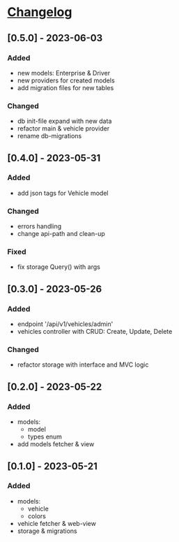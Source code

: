 # [Changelog](https://keepachangelog.com/en/1.0.0/)

## [0.5.0] - 2023-06-03

### Added

- new models: Enterprise & Driver
- new providers for created models
- add migration files for new tables

### Changed

- db init-file expand with new data
- refactor main & vehicle provider
- rename db-migrations 

## [0.4.0] - 2023-05-31

### Added

- add json tags for Vehicle model

### Changed

- errors handling
- change api-path and clean-up

### Fixed

- fix storage Query() with args

## [0.3.0] - 2023-05-26

### Added

- endpoint '/api/v1/vehicles/admin'
- vehicles controller with CRUD: Create, Update, Delete

### Changed

- refactor storage with interface and MVC logic

## [0.2.0] - 2023-05-22

### Added

- models:
  - model
  - types enum
- add models fetcher & view


## [0.1.0] - 2023-05-21

### Added

- models:
  - vehicle
  - colors
- vehicle fetcher & web-view
- storage & migrations